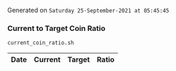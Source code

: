 Generated on `Saturday 25-September-2021 at 05:45:45`

### Current to Target Coin Ratio
`current_coin_ratio.sh`

Date|Current|Target|Ratio
---|---|---|---
